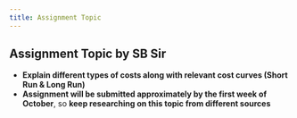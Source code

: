```yaml
---
title: Assignment Topic
---
```


## **Assignment Topic by SB Sir**
- **Explain different types of costs along with relevant cost curves (Short Run & Long Run)**
- **Assignment will be submitted approximately by the first week of October**, so **keep researching on this topic from different sources**



